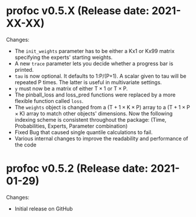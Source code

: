 profoc v0.5.X (Release date: 2021-XX-XX)
==============

Changes:

* The `init_weights` parameter has to be either a Kx1 or Kx99 matrix specifying the experts' starting weights.
* A new `trace` parameter lets you decide whether a progress bar is printed.
* `tau` is now optional. It defaults to 1:P/(P+1). A scalar given to tau will be repeated P times. The latter is useful in multivariate settings.
* `y` must now be a matrix of either $\text{T} \times 1$ or $\text{T} \times \text{P}$. 
* The pinball_loss and loss_pred functions were replaced by a more flexible function called `loss`.
* The `weights` object is changed from a $(\text{T}+1 \times \text{K} \times \text{P})$ array to a $(\text{T}+1 \times \text{P} \times \text{K})$ array to match other objects' dimensions. Now the following indexing scheme is consistent throughout the package: (Time, Probabilities, Experts, Parameter combination)
* Fixed Bug that caused single quantile calculations to fail.
* Various internal changes to improve the readability and performance of the code

profoc v0.5.2 (Release date: 2021-01-29)
==============

Changes:

* Initial release on GitHub